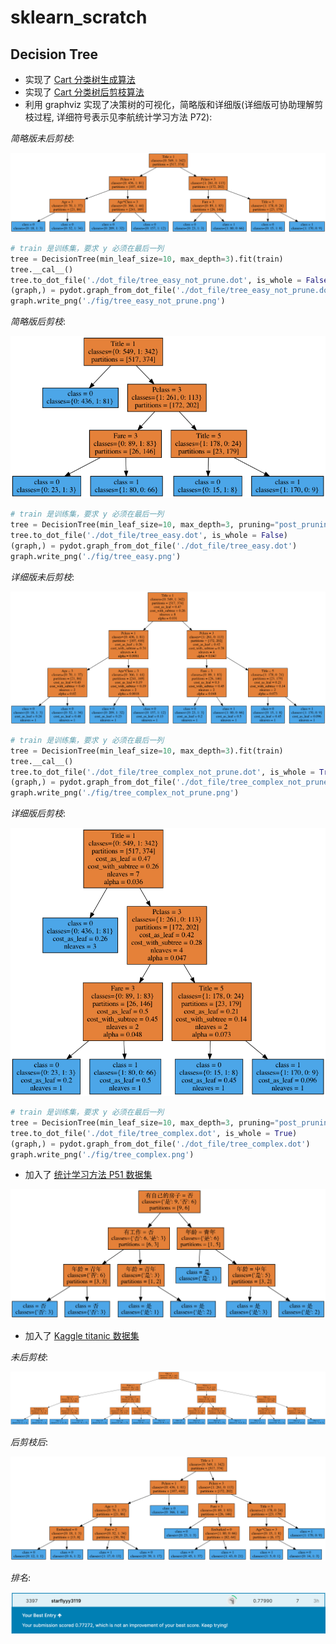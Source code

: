 # sklearn_scratch

## Decision Tree
- 实现了 [Cart 分类树生成算法](https://github.com/starflyyy3119/sklearn_scratch/blob/master/decision_tree/decision_tree_v2.py)
- 实现了 [Cart 分类树后剪枝算法](https://github.com/starflyyy3119/sklearn_scratch/blob/master/decision_tree/tree_pruner.py)
- 利用 graphviz 实现了决策树的可视化，简略版和详细版(详细版可协助理解剪枝过程, 详细符号表示见李航统计学习方法 P72):
 
*简略版未后剪枝*:

![](https://github.com/starflyyy3119/sklearn_scratch/blob/master/decision_tree/fig/tree_easy_not_prune.png)

```python
# train 是训练集，要求 y 必须在最后一列
tree = DecisionTree(min_leaf_size=10, max_depth=3).fit(train)
tree.__cal__()
tree.to_dot_file('./dot_file/tree_easy_not_prune.dot', is_whole = False)
(graph,) = pydot.graph_from_dot_file('./dot_file/tree_easy_not_prune.dot')
graph.write_png('./fig/tree_easy_not_prune.png')
```


*简略版后剪枝*:

![](https://github.com/starflyyy3119/sklearn_scratch/blob/master/decision_tree/fig/tree_easy.png)

```python
# train 是训练集，要求 y 必须在最后一列
tree = DecisionTree(min_leaf_size=10, max_depth=3, pruning="post_pruning").fit(train)
tree.to_dot_file('./dot_file/tree_easy.dot', is_whole = False)
(graph,) = pydot.graph_from_dot_file('./dot_file/tree_easy.dot')
graph.write_png('./fig/tree_easy.png')
```

*详细版未后剪枝*:

![](https://github.com/starflyyy3119/sklearn_scratch/blob/master/decision_tree/fig/tree_complex_not_prune.png)

```python
# train 是训练集，要求 y 必须在最后一列
tree = DecisionTree(min_leaf_size=10, max_depth=3).fit(train)
tree.__cal__()
tree.to_dot_file('./dot_file/tree_complex_not_prune.dot', is_whole = True)
(graph,) = pydot.graph_from_dot_file('./dot_file/tree_complex_not_prune.dot')
graph.write_png('./fig/tree_complex_not_prune.png')
```

*详细版后剪枝*:

![](https://github.com/starflyyy3119/sklearn_scratch/blob/master/decision_tree/fig/tree_complex.png)

```python
# train 是训练集，要求 y 必须在最后一列
tree = DecisionTree(min_leaf_size=10, max_depth=3, pruning="post_pruning").fit(train)
tree.to_dot_file('./dot_file/tree_complex.dot', is_whole = True)
(graph,) = pydot.graph_from_dot_file('./dot_file/tree_complex.dot')
graph.write_png('./fig/tree_complex.png')
```


- 加入了 [统计学习方法 P51 数据集](https://github.com/starflyyy3119/sklearn_scratch/blob/master/decision_tree/lihang.ipynb)

![](https://github.com/starflyyy3119/sklearn_scratch/blob/master/decision_tree/fig/lihang.png)

- 加入了 [Kaggle titanic 数据集](https://github.com/starflyyy3119/sklearn_scratch/blob/master/decision_tree/titanic_decision_tree_model_with_feature_engineering.ipynb)

*未后剪枝*:

![](https://github.com/starflyyy3119/sklearn_scratch/blob/master/decision_tree/fig/my_tree.png)

*后剪枝后*:

![](https://github.com/starflyyy3119/sklearn_scratch/blob/master/decision_tree/fig/my_tree_prune.png)

*排名*:

![](https://github.com/starflyyy3119/sklearn_scratch/blob/master/decision_tree/fig/rank.png)
